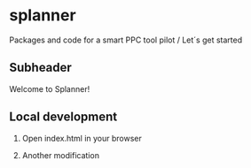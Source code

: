 # splanner
Packages and code for a smart PPC tool pilot
/ Let´s get started

## Subheader

Welcome to Splanner!

## Local development
1. Open index.html in your browser

2. Another modification